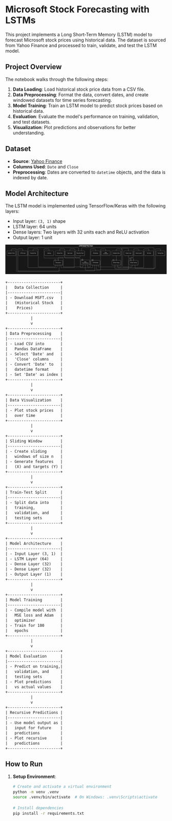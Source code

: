 # Microsoft Stock Forecasting with LSTMs

This project implements a Long Short-Term Memory (LSTM) model to forecast Microsoft stock prices using historical data. The dataset is sourced from Yahoo Finance and processed to train, validate, and test the LSTM model.

## Project Overview

The notebook walks through the following steps:
1. **Data Loading**: Load historical stock price data from a CSV file.
2. **Data Preprocessing**: Format the data, convert dates, and create windowed datasets for time series forecasting.
3. **Model Training**: Train an LSTM model to predict stock prices based on historical data.
4. **Evaluation**: Evaluate the model's performance on training, validation, and test datasets.
5. **Visualization**: Plot predictions and observations for better understanding.

## Dataset

- **Source**: [Yahoo Finance](https://finance.yahoo.com/quote/MSFT/history/)
- **Columns Used**: `Date` and `Close`
- **Preprocessing**: Dates are converted to `datetime` objects, and the data is indexed by date.

## Model Architecture

The LSTM model is implemented using TensorFlow/Keras with the following layers:
- Input layer: `(3, 1)` shape
- LSTM layer: 64 units
- Dense layers: Two layers with 32 units each and ReLU activation
- Output layer: 1 unit

![](https://github.com/Dhanraj30/stock-prediction/blob/main/diagram-export-4-11-2025-12_41_22-PM.png)

```
+-----------------------+
|   Data Collection     |
|-----------------------|
| - Download MSFT.csv   |
|   (Historical Stock   |
|    Prices)            |
+-----------------------+
           |
           v
+-----------------------+
| Data Preprocessing    |
|-----------------------|
| - Load CSV into       |
|   Pandas DataFrame    |
| - Select 'Date' and   |
|   'Close' columns     |
| - Convert 'Date' to   |
|   datetime format     |
| - Set 'Date' as index |
+-----------------------+
           |
           v
+-----------------------+
| Data Visualization    |
|-----------------------|
| - Plot stock prices   |
|   over time           |
+-----------------------+
           |
           v
+-----------------------+
| Sliding Window        |
|-----------------------|
| - Create sliding      |
|   windows of size n   |
| - Generate features   |
|   (X) and targets (Y) |
+-----------------------+
           |
           v
+-----------------------+
| Train-Test Split      |
|-----------------------|
| - Split data into     |
|   training,           |
|   validation, and     |
|   testing sets        |
+-----------------------+
           |
           v
+-----------------------+
| Model Architecture    |
|-----------------------|
| - Input Layer (3, 1)  |
| - LSTM Layer (64)     |
| - Dense Layer (32)    |
| - Dense Layer (32)    |
| - Output Layer (1)    |
+-----------------------+
           |
           v
+-----------------------+
| Model Training        |
|-----------------------|
| - Compile model with  |
|   MSE loss and Adam   |
|   optimizer           |
| - Train for 100       |
|   epochs              |
+-----------------------+
           |
           v
+-----------------------+
| Model Evaluation      |
|-----------------------|
| - Predict on training,|
|   validation, and     |
|   testing sets        |
| - Plot predictions    |
|   vs actual values    |
+-----------------------+
           |
           v
+-----------------------+
| Recursive Predictions |
|-----------------------|
| - Use model output as |
|   input for future    |
|   predictions         |
| - Plot recursive      |
|   predictions         |
+-----------------------+

```

## How to Run

1. **Setup Environment**:
   ```bash
   # Create and activate a virtual environment
   python -m venv .venv
   source .venv/bin/activate  # On Windows: .venv\Scripts\activate

   # Install dependencies
   pip install -r requirements.txt

